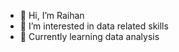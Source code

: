 - 👋 Hi, I’m Raihan
- 👀 I’m interested in data related skills
- 🌱 Currently learning data analysis


<!---
Inddeed/Inddeed is a ✨ special ✨ repository because its `README.md` (this file) appears on your GitHub profile.
You can click the Preview link to take a look at your changes.
--->
